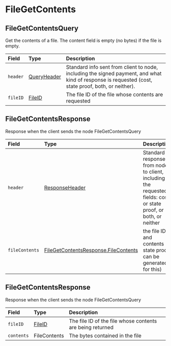 # FileGetContents

## FileGetContentsQuery

Get the contents of a file. The content field is empty \(no bytes\) if the file is empty.

| Field | Type | Description |
| :--- | :--- | :--- |
| `header` | [QueryHeader](../miscellaneous/queryheader.md) | Standard info sent from client to node, including the signed payment, and what kind of response is requested \(cost, state proof, both, or neither\). |
| `fileID` | [FileID](../basic-types/fileid.md) | The file ID of the file whose contents are requested |

## FileGetContentsResponse

Response when the client sends the node FileGetContentsQuery

| Field | Type | Description |
| :--- | :--- | :--- |
| `header` | [ResponseHeader](../miscellaneous/responseheader.md#responseheader) | Standard response from node to client, including the requested fields: cost, or state proof, or both, or neither |
| `fileContents` | [FileGetContentsResponse.FileContents](filegetcontents.md#filegetcontentsresponse-filecontents) | the file ID and contents \(a state proof can be generated for this\) |

## FileGetContentsResponse

Response when the client sends the node FileGetContentsQuery

| Field | Type | Description |
| :--- | :--- | :--- |
| `fileID` | [FileID](../basic-types/fileid.md) | The file ID of the file whose contents are being returned |
| `contents` | FileContents | The bytes contained in the file |



